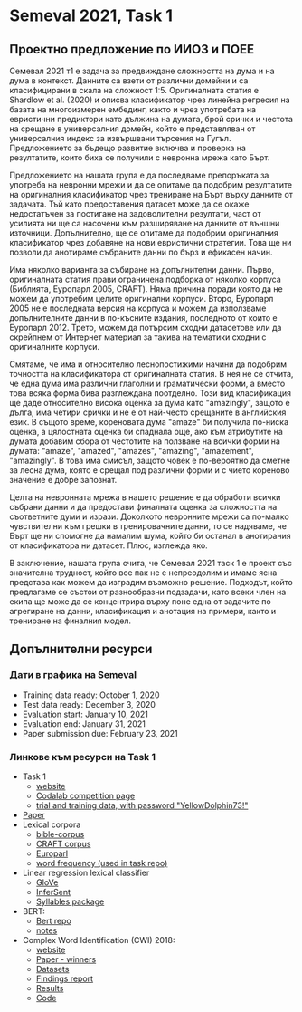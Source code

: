 # Semeval 2021, Task 1

## Проектно предложение по ИИОЗ и ПОЕЕ

Семевал 2021 т1 е задача за предвиждане сложността на дума и на дума в контекст. Данните са взети от различни домейни и са класифицирани в скала на сложност 1:5. Оригиналната статия е Shardlow et al. (2020) и описва класификатор чрез линейна регресия на базата на многоизмерен ембединг, както и чрез употребата на евристични предиктори като дължина на думата, брой срички и честота на срещане в универсалния домейн, който е представляван от универсалния индекс за извършвани търсения на Гугъл. Предложението за бъдещо развитие включва и проверка на резултатите, които биха се получили с невронна мрежа като Бърт.

Предложението на нашата група е да последваме препоръката за употреба на невронни мрежи и да се опитаме да подобрим резултатите на оригиналния класификатор чрез трениране на Бърт върху данните от задачата. Тъй като предоставения датасет може да се окаже недостатъчен за постигане на задоволителни резултати, част от усилията ни ще са насочени към разширяване на данните от външни източници. Допълнително, ще се опитаме да подобрим оригиналния класификатор чрез добавяне на нови евристични стратегии. Това ще ни позволи да анотираме събраните данни по бърз и ефикасен начин.

Има няколко варианта за събиране на допълнителни данни. Първо, оригиналната статия прави ограничена подборка от няколко корпуса (Библията, Еуропарл 2005, CRAFT). Няма причина поради която да не можем да употребим целите оригинални корпуси. Второ, Еуропарл 2005 не е последната версия на корпуса и можем да използваме допълнителните данни в по-късните издания, последното от които е Еуропарл 2012. Трето, можем да потърсим сходни датасетове или да скрейпнем от Интернет материал за такива на тематики сходни с оригиналните корпуси.

Смятаме, че има и относително леснопостижими начини да подобрим точността на класификатора от оригиналната статия. В нея не се отчита, че една дума има различни глаголни и граматически форми, а вместо това всяка форма бива разглеждана поотделно. Този вид класификация ще даде относително висока оценка за дума като "amazingly", защото е дълга, има четири срички и не е от най-често срещаните в английския език. В същото време, кореновата дума "amaze" би получила по-ниска оценка, а цялостната оценка би спаднала още, ако към атрибутите на думата добавим сбора от честотите на ползване на всички форми на думата: "amaze", "amazed", "amazes", "amazing", "amazement", "amazingly". В това има смисъл, защото човек е по-вероятно да сметне за лесна дума, която е срещал под различни форми и с чието кореново значение е добре запознат.

Целта на невронната мрежа в нашето решение е да обработи всички събрани данни и да предостави финалната оценка за сложността на съответните думи и изрази. Доколкото невронните мрежи са по-малко чувствителни към грешки в тренировачните данни, то се надяваме, че Бърт ще ни спомогне да намалим шума, който би останал в анотирания от класификатора ни датасет. Плюс, изглежда яко.

В заключение, нашата група счита, че Семевал 2021 таск 1 е проект със значителна трудност, който все пак не е непреодолим и имаме ясна представа как можем да изградим възможно решение. Подходът, който предлагаме се състои от разнообразни подзадачи, като всеки член на екипа ще може да се концентрира върху поне една от задачите по агрегиране на данни, класификация и анотация на примери, както и трениране на финалния модел.

## Допълнителни ресурси

### Дати в графика на Semeval

 - Training data ready: October 1, 2020
 - Test data ready: December 3, 2020
 - Evaluation start: January 10, 2021
 - Evaluation end: January 31, 2021
 - Paper submission due: February 23, 2021

### Линкове към ресурси на Task 1

 - Task 1
   - [website](https://sites.google.com/view/lcpsharedtask2021)
   - [Codalab competition page](https://competitions.codalab.org/competitions/27420)
   - [trial and training data, with password "YellowDolphin73!"](https://github.com/MMU-TDMLab/CompLex)
 - [Paper](https://arxiv.org/pdf/2003.07008.pdf)
 - Lexical corpora
   - [bible-corpus](https://github.com/christos-c/bible-corpus)
   - [CRAFT corpus](https://github.com/UCDenver-ccp/CRAFT)
   - [Europarl](https://www.statmt.org/europarl/)
   - [word frequency (used in task repo)](https://www.ugent.be/pp/experimentele-psychologie/en/research/documents/subtlexus)
 - Linear regression lexical classifier
   - [GloVe](https://nlp.stanford.edu/projects/glove/)
   - [InferSent](https://github.com/facebookresearch/InferSent)
   - [Syllables package](https://pypi.org/project/syllables/)
 - BERT:
   - [Bert repo](https://github.com/google-research/bert)
   - [notes](/bert/notes)
 - Complex Word Identification (CWI) 2018:
   - [website](https://sites.google.com/view/cwisharedtask2018/)
   - [Paper - winners](https://www.aclweb.org/anthology/W18-0520.pdf)
   - [Datasets](https://www.inf.uni-hamburg.de/en/inst/ab/lt/resources/data/complex-word-identification-dataset.html)
   - [Findings report](https://www.aclweb.org/anthology/W18-0507.pdf)
   - [Results](https://www.researchgate.net/publication/325591648_Complex_Word_Identification_Shared_Task_2018)
   - [Code](https://github.com/siangooding/cwi_2018)
   
